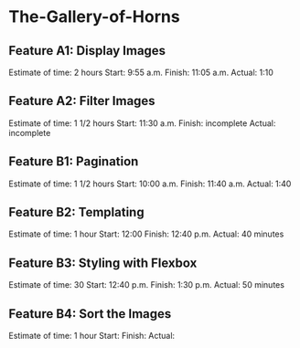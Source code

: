 # The-Gallery-of-Horns

## Feature A1: Display Images
Estimate of time: 2 hours
Start: 9:55 a.m.
Finish: 11:05 a.m.
Actual: 1:10 

## Feature A2: Filter Images 
Estimate of time: 1 1/2 hours
Start: 11:30 a.m.
Finish: incomplete
Actual: incomplete

## Feature B1: Pagination
Estimate of time: 1 1/2 hours
Start: 10:00 a.m.
Finish: 11:40 a.m.
Actual: 1:40

## Feature B2: Templating
Estimate of time: 1 hour
Start: 12:00
Finish: 12:40 p.m.
Actual: 40 minutes

## Feature B3: Styling with Flexbox
Estimate of time: 30
Start: 12:40 p.m.
Finish: 1:30 p.m.
Actual: 50 minutes

## Feature B4: Sort the Images
Estimate of time: 1 hour
Start: 
Finish: 
Actual: 
